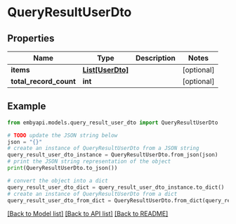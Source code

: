 # QueryResultUserDto


## Properties

Name | Type | Description | Notes
------------ | ------------- | ------------- | -------------
**items** | [**List[UserDto]**](UserDto.md) |  | [optional] 
**total_record_count** | **int** |  | [optional] 

## Example

```python
from embyapi.models.query_result_user_dto import QueryResultUserDto

# TODO update the JSON string below
json = "{}"
# create an instance of QueryResultUserDto from a JSON string
query_result_user_dto_instance = QueryResultUserDto.from_json(json)
# print the JSON string representation of the object
print(QueryResultUserDto.to_json())

# convert the object into a dict
query_result_user_dto_dict = query_result_user_dto_instance.to_dict()
# create an instance of QueryResultUserDto from a dict
query_result_user_dto_from_dict = QueryResultUserDto.from_dict(query_result_user_dto_dict)
```
[[Back to Model list]](../README.md#documentation-for-models) [[Back to API list]](../README.md#documentation-for-api-endpoints) [[Back to README]](../README.md)


